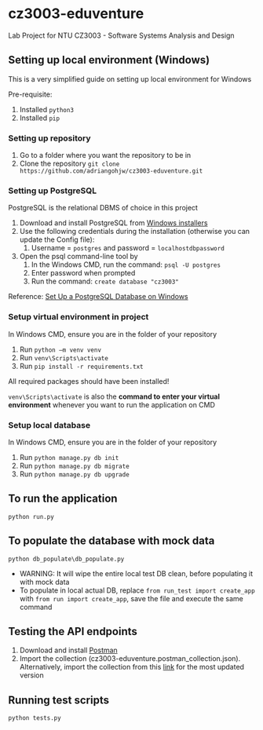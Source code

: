# cz3003-eduventure
Lab Project for NTU CZ3003 - Software Systems Analysis and Design

## Setting up local environment (Windows)

This is a very simplified guide on setting up local environment for Windows

Pre-requisite:

1. Installed `python3`
2. Installed `pip`

### Setting up repository

1. Go to a folder where you want the repository to be in
2. Clone the repository
`git clone https://github.com/adriangohjw/cz3003-eduventure.git`

### Setting up PostgreSQL

PostgreSQL is the relational DBMS of choice in this project
 
1. Download and install PostgreSQL from [Windows installers](https://www.postgresql.org/download/windows/)
 2. Use the following credentials during the installation (otherwise you can update the Config file):
	 1. Username = `postgres` and password = `localhostdbpassword`
 3. Open the psql command-line tool by 
	 1. In the Windows CMD, run the command: `psql -U postgres`  
	 2. Enter password when prompted
	 3. Run the command: `create database "cz3003"`
    
Reference: [Set Up a PostgreSQL Database on Windows](https://www.microfocus.com/documentation/idol/IDOL_12_0/MediaServer/Guides/html/English/Content/Getting_Started/Configure/_TRN_Set_up_PostgreSQL.htm)

### Setup virtual environment in project

In Windows CMD, ensure you are in the folder of your repository

1. Run `python –m venv venv`
2. Run `venv\Scripts\activate` 
3. Run `pip install -r requirements.txt`

All required packages should have been installed!

`venv\Scripts\activate` is also the <b>command to enter your virtual environment</b> whenever you want to run the application on CMD

### Setup local database
In Windows CMD, ensure you are in the folder of your repository

1. Run `python manage.py db init` 
2. Run `python manage.py db migrate`
3. Run `python manage.py db upgrade`

## To run the application
`python run.py`

## To populate the database with mock data
`python db_populate\db_populate.py`

- WARNING: It will wipe the entire local test DB clean, before populating it with mock data
- To populate in local actual DB, replace `from run_test import create_app` with `from run import create_app`, save the file and execute the same command

## Testing the API endpoints

1. Download and install [Postman](https://www.postman.com/downloads/)
2. Import the collection (cz3003-eduventure.postman_collection.json). Alternatively, import the collection from this [link](https://www.getpostman.com/collections/7df24ad60406f871aa36) for the most updated version

## Running test scripts

`python tests.py`
